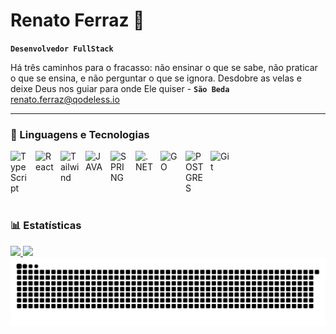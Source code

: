 # Renato Ferraz  🦈 
**`Desenvolvedor FullStack`** 


Há três caminhos para o fracasso: não ensinar o que se sabe, não praticar o que se ensina, e não perguntar o que se ignora. Desdobre as velas e deixe Deus nos guiar para onde Ele quiser - **`São Beda`** <br/>
renato.ferraz@qodeless.io

---

### 🤖 Linguagens e Tecnologias

<div style="display: flex; flex-wrap: wrap;">
  <img 
      alt="TypeScript"
      title="TypeScript" 
      width="30px" 
      style="padding-right: 10px;" 
      src="https://cdn.jsdelivr.net/gh/devicons/devicon@latest/icons/typescript/typescript-original.svg" 
  />
  <img 
      alt="React"
      title="React" 
      width="30px" 
      style="padding-right: 10px;" 
      src="https://cdn.jsdelivr.net/gh/devicons/devicon@latest/icons/react/react-original.svg" 
  />
  <img 
      alt="Tailwind" 
      title="Tailwind"
      width="30px" 
      style="padding-right: 10px;" 
      src="https://cdn.jsdelivr.net/gh/devicons/devicon@latest/icons/tailwindcss/tailwindcss-original.svg" 
  />
  <img 
      alt="JAVA" 
      title="JAVA"
      width="30px" 
      style="padding-right: 10px;" 
      src="https://cdn.jsdelivr.net/gh/devicons/devicon@latest/icons/java/java-original.svg"
  />
  <img 
      alt="SPRING" 
      title="SPRING"
      width="30px" 
      style="padding-right: 10px;" 
      src="https://cdn.jsdelivr.net/gh/devicons/devicon@latest/icons/spring/spring-original.svg"
  /> 
  <img 
      alt=".NET" 
      title=".NET"
      width="30px" 
      style="padding-right: 10px;" 
      src="https://cdn.jsdelivr.net/gh/devicons/devicon@latest/icons/dotnetcore/dotnetcore-original.svg"
  />
  <img 
      alt="GO" 
      title="GO"
      width="30px" 
      style="padding-right: 10px;" 
      src="https://cdn.jsdelivr.net/gh/devicons/devicon@latest/icons/go/go-original.svg"
  />
  <img 
      alt="POSTGRES" 
      title="POSTGRES"
      width="30px" 
      style="padding-right: 10px;" 
      src="https://cdn.jsdelivr.net/gh/devicons/devicon@latest/icons/postgresql/postgresql-original.svg" 
  />
  <img 
      alt="Git" 
      title="Git"
      width="30px" 
      style="padding-right: 10px;" 
      src="https://cdn.jsdelivr.net/gh/devicons/devicon@latest/icons/gitlab/gitlab-original.svg" 
  />
</div>

<br/>

### 📊 Estatísticas

<div>
  <a href="https://github.com/ferraz-qodeless">
    <img width="46%" src="https://github-readme-stats.vercel.app/api?username=ferraz-qodeless&show_icons=true&theme=tokyonight&include_all_commits=true&locale=pt-br&cache_seconds=1800"   />
    <img width="41%" src="https://github-readme-stats.vercel.app/api/top-langs/?username=ferraz-qodeless&theme=tokyonight&layout=compact&custom_title=Tecnologias&langs_count=9&cache_seconds=1800" />
  </a>
</div>

<picture align="center">
  <source media="(prefers-color-scheme: dark)" srcset="https://raw.githubusercontent.com/ferraz-qodeless/ferraz-qodeless/output/github-contribution-grid-snake-dark.svg">
  <source media="(prefers-color-scheme: light)" srcset="https://raw.githubusercontent.com/ferraz-qodeless/ferraz-qodeless/output/github-contribution-grid-snake-dark.svg">
  <img align="center" alt="github contribution grid snake animation" src="https://raw.githubusercontent.com/ferraz-qodeless/ferraz-qodeless/output/github-contribution-grid-snake.svg">
</picture>
